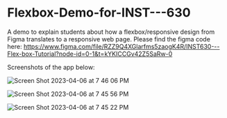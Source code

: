 # Flexbox-Demo-for-INST---630

A demo to explain students about how a flexbox/responsive design from Figma translates to a responsive web page. Please find the figma code here: https://www.figma.com/file/RZZ9Q4XGlarfms5zaogK4R/INST630---Flex-box-Tutorial?node-id=0-1&t=kYKICCGv42Z5SaRw-0


Screenshots of the app below:

![Screen Shot 2023-04-06 at 7 46 06 PM](https://user-images.githubusercontent.com/13002463/230513333-8dec53fb-4973-442f-81e2-6cc8b3ea2efb.png)


![Screen Shot 2023-04-06 at 7 45 56 PM](https://user-images.githubusercontent.com/13002463/230513334-ae248318-ed2e-4298-ae9c-3a3084fa6397.png)



![Screen Shot 2023-04-06 at 7 45 22 PM](https://user-images.githubusercontent.com/13002463/230513335-2b6b15de-d07a-4270-a50c-4fc36fafc4b6.png)
